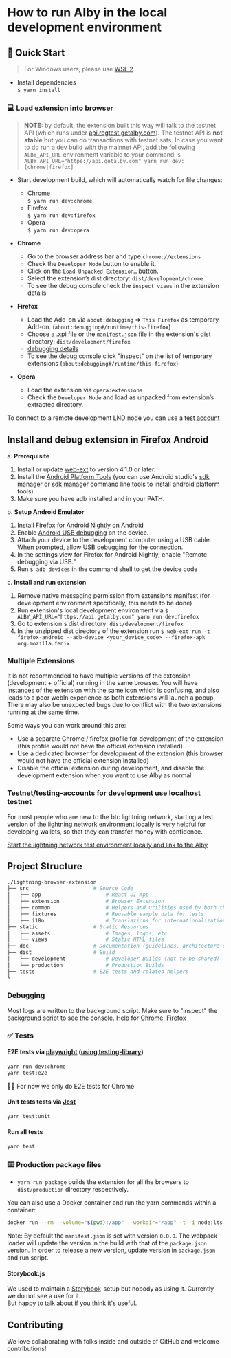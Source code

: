 # How to run Alby in the local development environment

## 🚀 Quick Start

> For Windows users, please use [WSL 2](https://learn.microsoft.com/en-us/windows/wsl/install).

- Install dependencies\
  `$ yarn install`

### 💻 Load extension into browser

> **NOTE:** by default, the extension built this way will talk to the testnet API (which runs under [api.regtest.getalby.com](https://api.regtest.getalby.com)). The testnet API is **not stable** but you can do transactions with testnet sats. In case you want to do run a dev build with the mainnet API, add the following `ALBY_API_URL` environment variable to your command: `$ ALBY_API_URL="https://api.getalby.com" yarn run dev:[chrome|firefox]`

- Start development build, which will automatically watch for file changes:

  - Chrome\
    `$ yarn run dev:chrome`
  - Firefox\
    `$ yarn run dev:firefox`
  - Opera\
     `$ yarn run dev:opera`

- **Chrome**

  - Go to the browser address bar and type `chrome://extensions`
  - Check the `Developer Mode` button to enable it.
  - Click on the `Load Unpacked Extension…` button.
  - Select the extension’s dist directory: `dist/development/chrome`
  - To see the debug console check the `inspect views` in the extension details

- **Firefox**

  - Load the Add-on via `about:debugging` => `This Firefox` as temporary Add-on. (`about:debugging#/runtime/this-firefox`)
  - Choose a .xpi file or the `manifest.json` file in the extension's dist directory: `dist/development/firefox`
  - [debugging details](https://extensionworkshop.com/documentation/develop/debugging/#debugging_popups)
  - To see the debug console click "inspect" on the list of temporary extensions (`about:debugging#/runtime/this-firefox`)

- **Opera**

  - Load the extension via `opera:extensions`
  - Check the `Developer Mode` and load as unpacked from extension’s extracted directory.

To connect to a remote development LND node you can use a [test account](https://github.com/bumi/lightning-browser-extension/wiki/Test-setup)

## Install and debug extension in Firefox Android

a. **Prerequisite**

1. Install or update [web-ext](https://github.com/mozilla/web-ext) to version 4.1.0 or later.
2. Install the [Android Platform Tools](https://developer.android.com/tools/releases/platform-tools) (you can use Android studio's [sdk manager](https://developer.android.com/studio/intro/update.html#sdk-manager) or [sdk manager](https://developer.android.com/tools/sdkmanager) command line tools to install android platform tools)
3. Make sure you have adb installed and in your PATH.

b. **Setup Android Emulator**

1.  Install [Firefox for Android Nightly](https://play.google.com/store/apps/details?id=org.mozilla.fenix) on Android
2.  Enable [Android USB debugging](https://developer.android.com/studio/debug/dev-options) on the device.
3.  Attach your device to the development computer using a USB cable. When prompted, allow USB debugging for the connection.
4.  In the settings view for Firefox for Android Nightly, enable "Remote debugging via USB."
5.  Run `$ adb devices` in the command shell to get the device code

c. **Install and run extension**

1. Remove native messaging permission from extensions manifest (for development environment specifically, this needs to be done)
2. Run extension's local development environment via `$ ALBY_API_URL="https://api.getalby.com" yarn run dev:firefox`
3. Go to extension's dist directory: `dist/development/firefox`
4. In the unzipped dist directory of the extension run `$ web-ext run -t firefox-android --adb-device <your_device_code> --firefox-apk org.mozilla.fenix`

### Multiple Extensions

It is not recommended to have multiple versions of the extension (development + official) running in the same browser. You will have instances of the extension with the same icon which is confusing, and also leads to a poor webln experience as both extensions will launch a popup. There may also be unexpected bugs due to conflict with the two extensions running at the same time.

Some ways you can work around this are:

- Use a separate Chrome / firefox profile for development of the extension (this profile would not have the official extension installed)
- Use a dedicated browser for development of the extension (this browser would not have the official extension installed)
- Disable the official extension during development, and disable the development extension when you want to use Alby as normal.

### Testnet/testing-accounts for development use localhost testnet

For most people who are new to the btc lightning network, starting a test version of the lightning network environment locally is very helpful for developing wallets, so that they can transfer money with confidence.

[Start the lightning network test environment locally and link to the Alby](https://github.com/getAlby/lightning-browser-extension/wiki/Start-the-lightning-network-test-environment-locally-and-link-to-the-Alby)

## Project Structure

```bash
./lightning-browser-extension
├── src                     # Source Code
│   ├── app                     # React UI App
│   ├── extension               # Browser Extension
│   ├── common                  # Helpers and utilities used by both the React App and the Browser Extension
│   ├── fixtures                # Reusable sample data for tests
│   ├── i18n                    # Translations for internationalization
├── static                  # Static Resources
│   ├── assets                  # Images, logos, etc
│   └── views                   # Static HTML files
├── doc                     # Documentation (guidelines, architecture docs, etc)
├── dist                    # Build
│   └── development             # Developer Builds (not to be shared)
│   └── production              # Production Builds
├── tests                   # E2E tests and related helpers
└
```

### Debugging

Most logs are written to the background script. Make sure to "inspect" the background script to see the console. Help for [Chrome](https://developer.chrome.com/docs/extensions/mv3/tut_debugging/), [Firefox](https://extensionworkshop.com/documentation/develop/debugging/)

### :white_check_mark: Tests

#### E2E tests via [playwright](https://playwright.dev) ([using testing-library](https://testing-library.com/docs/pptr-testing-library/intro/))

```bash
yarn run dev:chrome
yarn test:e2e
```

:tipping_hand_woman: For now we only do E2E tests for Chrome

#### Unit tests tests via [Jest](https://jestjs.io)

```bash
yarn test:unit
```

#### Run all tests

```bash
yarn test
```

### ⌨️ Production package files

- `yarn run package` builds the extension for all the browsers to `dist/production` directory respectively.

You can also use a Docker container and run the yarn commands within a container:

```bash
docker run --rm --volume="$(pwd):/app" --workdir="/app" -t -i node:lts "yarn install && yarn run package"
```

Note: By default the `manifest.json` is set with version `0.0.0`. The webpack loader will update the version in the build with that of the `package.json` version. In order to release a new version, update version in `package.json` and run script.

#### Storybook.js

We used to maintain a [Storybook](https://storybook.js.org)-setup but nobody as using it. Currently we do not see a use for it.\
But happy to talk about if you think it's useful.

## Contributing

We love collaborating with folks inside and outside of GitHub and welcome contributions!
